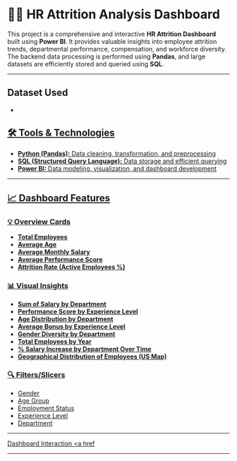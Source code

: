# 🧑‍💼 HR Attrition Analysis Dashboard

This project is a comprehensive and interactive **HR Attrition Dashboard** built using **Power BI**. It provides valuable insights into employee attrition trends, departmental performance, compensation, and workforce diversity. The backend data processing is performed using **Pandas**, and large datasets are efficiently stored and queried using **SQL**.

---

## Dataset Used
- **<a href="https://github.com/Deepakvnaik18/Data-Analysis-Dashboard/blob/main/EMP.DATASET.csv">**

## 🛠️ Tools & Technologies

- **Python (Pandas):** Data cleaning, transformation, and preprocessing
- **SQL (Structured Query Language):** Data storage and efficient querying
- **Power BI:** Data modeling, visualization, and dashboard development

---

## 📈 Dashboard Features

### 💡 Overview Cards
- **Total Employees**
- **Average Age**
- **Average Monthly Salary**
- **Average Performance Score**
- **Attrition Rate (Active Employees %)**

### 📊 Visual Insights
- **Sum of Salary by Department**
- **Performance Score by Experience Level**
- **Age Distribution by Department**
- **Average Bonus by Experience Level**
- **Gender Diversity by Department**
- **Total Employees by Year**
- **% Salary Increase by Department Over Time**
- **Geographical Distribution of Employees (US Map)**

### 🔍 Filters/Slicers
- Gender
- Age Group
- Employment Status
- Experience Level
- Department

---

Dashboard Interaction <a href 

---

